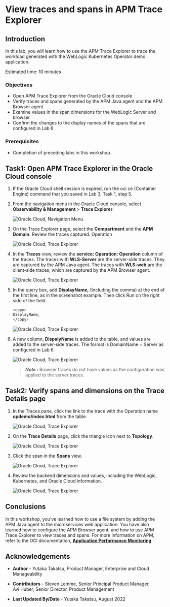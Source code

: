 # View traces and spans in APM Trace Explorer

## Introduction

In this lab, you will learn how to use the APM Trace Explorer to trace the workload generated with the WebLogic Kubernetes Operator demo application.

Estimated time: 10 minutes

### Objectives

* Open APM Trace Explorer from the Oracle Cloud console
*	Verify traces and spans generated by the APM Java agent and the APM Browser agent
*	Examine values in the span dimensions for the WebLogic Server and browser
* Confirm the changes to the display names of the spans that are configured in Lab 6

### Prerequisites

* Completion of preceding labs in this workshop.


## Task1:  Open APM Trace Explorer in the Oracle Cloud console


1. If the Oracle Cloud shell session is expired, run the oci ce (Container Engine) command that you saved in Lab 3, Task 1, step 5.

2. From the navigation menu in the Oracle Cloud console, select **Observability & Management** > **Trace Explorer**.

   ![Oracle Cloud, Navigation Menu](images/8-1-1-menu.png " ")


3. On the Trace Explorer page, select the **Compartment** and the **APM Domain**. Review the traces captured. Operation

      ![Oracle Cloud, Trace Explorer](images/8-1-2-menu.png " ")

4. In the **Traces** view, review the **service: Operation: Operation** column of the traces. The traces with **WLS-Server** are the server-side traces. They are captured by the APM Java agent. The traces with **WLS-web** are the client-side traces, which are captured by the APM Browser agent.  

      ![Oracle Cloud, Trace Explorer](images/8-1-2-1-menu.png " ")

5.	In the query box, add **DisplayName,** (Including the comma) at the end of the first line, as in the screenshot example. Then click Run on the right side of the field.

       ``` bash
       <copy>
       DisplayName,
       </copy>
       ```

      ![Oracle Cloud, Trace Explorer](images/8-1-3-menu.png " ")

6.	A new column, **DispalyName** is added to the table, and values are added to the server-side traces. The format is DomainName + Server as configured in Lab 6.

    ![Oracle Cloud, Trace Explorer](images/8-1-4-menu.png " ")

    > ***Note :*** Browser traces do not have values as the configuration was applied to the server traces.

## Task2:  Verify spans and dimensions on the Trace Details page

1.	In the Traces pane, click the link to the trace with the Operation name **opdemo/index.html** from the table.

    ![Oracle Cloud, Trace Explorer](images/8-2-1-menu.png " ")

2.	On the **Trace Details** page, click the triangle icon next to **Topology**.

    ![Oracle Cloud, Trace Explorer](images/8-2-2-menu.png " ")

3. Click the span in the **Spans** view.

    ![Oracle Cloud, Trace Explorer](images/8-2-3-menu.png " ")

4.	Review the backend dimensions and values, including the WebLogic, Kubernetes, and Oracle Cloud information.

    ![Oracle Cloud, Trace Explorer](images/8-2-4-menu.png " ")





## Conclusions

In this workshop, you’ve learned how to use a file system by adding the APM Java agent to the microservices web application. You have also learned how to configure the APM Browser agent, and how to use APM Trace Explorer to view traces and spans. For more information on APM, refer to the OCI documentation, **[Application Performance Monitoring](https://docs.oracle.com/en-us/iaas/application-performance-monitoring/index.html)**.


## Acknowledgements

* **Author** - Yutaka Takatsu, Product Manager, Enterprise and Cloud Manageability
- **Contributors** - Steven Lemme, Senior Principal Product Manager,  
Avi Huber, Senior Director, Product Management
* **Last Updated By/Date** - Yutaka Takatsu, August 2022
